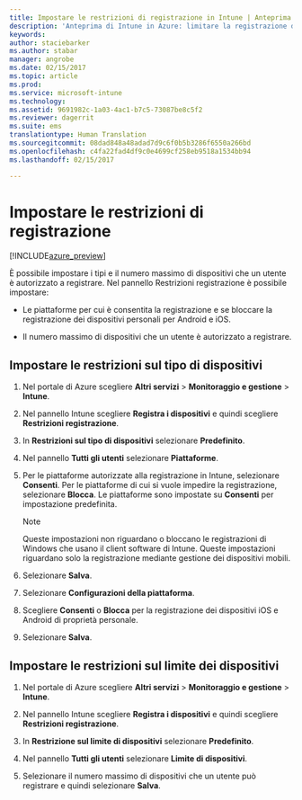 ```yaml
---
title: Impostare le restrizioni di registrazione in Intune | Anteprima di Intune in Azure | Microsoft Docs
description: 'Anteprima di Intune in Azure: limitare la registrazione dalla piattaforma e impostare un limite di registrazione dei dispositivi in Intune. '
keywords: 
author: staciebarker
ms.author: stabar
manager: angrobe
ms.date: 02/15/2017
ms.topic: article
ms.prod: 
ms.service: microsoft-intune
ms.technology: 
ms.assetid: 9691982c-1a03-4ac1-b7c5-73087be8c5f2
ms.reviewer: dagerrit
ms.suite: ems
translationtype: Human Translation
ms.sourcegitcommit: 08dad848a48adad7d9c6f0b5b3286f6550a266bd
ms.openlocfilehash: c4fa22fad4df9c0e4699cf258eb9518a1534bb94
ms.lasthandoff: 02/15/2017

---
```


# <a name="set-enrollment-restrictions"></a>Impostare le restrizioni di registrazione 

[!INCLUDE[azure_preview](../includes/azure_preview.md)]

È possibile impostare i tipi e il numero massimo di dispositivi che un utente è autorizzato a registrare. Nel pannello Restrizioni registrazione è possibile impostare:

- Le piattaforme per cui è consentita la registrazione e se bloccare la registrazione dei dispositivi personali per Android e iOS.

- Il numero massimo di dispositivi che un utente è autorizzato a registrare.

## <a name="set-device-type-restrictions"></a>Impostare le restrizioni sul tipo di dispositivi

1. Nel portale di Azure scegliere **Altri servizi** > **Monitoraggio e gestione** > **Intune**.

2. Nel pannello Intune scegliere **Registra i dispositivi** e quindi scegliere **Restrizioni registrazione**.

3. In **Restrizioni sul tipo di dispositivi** selezionare **Predefinito**.

4. Nel pannello **Tutti gli utenti** selezionare **Piattaforme**.

5. Per le piattaforme autorizzate alla registrazione in Intune, selezionare **Consenti**. Per le piattaforme di cui si vuole impedire la registrazione, selezionare **Blocca**. Le piattaforme sono impostate su **Consenti** per impostazione predefinita. 

    >[!NOTE]
    >Queste impostazioni non riguardano o bloccano le registrazioni di Windows che usano il client software di Intune. Queste impostazioni riguardano solo la registrazione mediante gestione dei dispositivi mobili. 

6. Selezionare **Salva**.

7. Selezionare **Configurazioni della piattaforma**.

8. Scegliere **Consenti** o **Blocca** per la registrazione dei dispositivi iOS e Android di proprietà personale.

9. Selezionare **Salva**.

## <a name="set-device-limit-restrictions"></a>Impostare le restrizioni sul limite dei dispositivi

1. Nel portale di Azure scegliere **Altri servizi** > **Monitoraggio e gestione** > **Intune**.

2. Nel pannello Intune scegliere **Registra i dispositivi** e quindi scegliere **Restrizioni registrazione**.

3. In **Restrizione sul limite di dispositivi** selezionare **Predefinito**.

4. Nel pannello **Tutti gli utenti** selezionare **Limite di dispositivi**.

5. Selezionare il numero massimo di dispositivi che un utente può registrare e quindi selezionare **Salva**.

